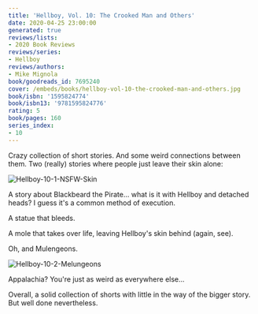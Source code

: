 ```yaml
---
title: 'Hellboy, Vol. 10: The Crooked Man and Others'
date: 2020-04-25 23:00:00
generated: true
reviews/lists:
- 2020 Book Reviews
reviews/series:
- Hellboy
reviews/authors:
- Mike Mignola
book/goodreads_id: 7695240
cover: /embeds/books/hellboy-vol-10-the-crooked-man-and-others.jpg
book/isbn: '1595824774'
book/isbn13: '9781595824776'
rating: 5
book/pages: 160
series_index:
- 10
---
```

Crazy collection of short stories. And some weird connections between them. Two (really) stories where people just leave their skin alone:  

![Hellboy-10-1-NSFW-Skin](/embeds/books/attachments/hellboy-10-1-nsfw-skin.png)  

<!--more-->

A story about Blackbeard the Pirate... what is it with Hellboy and detached heads? I guess it's a common method of execution.  

A statue that bleeds.  

A mole that takes over life, leaving Hellboy's skin behind (again, see).  

Oh, and Mulengeons.  

![Hellboy-10-2-Melungeons](/embeds/books/attachments/hellboy-10-2-melungeons.png)  

Appalachia? You're just as weird as everywhere else...  

Overall, a solid collection of shorts with little in the way of the bigger story. But well done nevertheless.